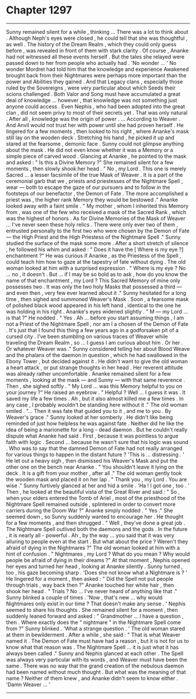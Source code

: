 
# Chapter 1297


---

Sunny remained silent for a while , thinking …
There was a lot to think about . Although Neph's eyes were closed , he could tell that she was thoughtful , as well . The history of the Dream Realm , which they could only guess before , was revealed in front of them with stark clarity . Of course , Ananke had not witnessed all these events herself . But the tales she relayed were passed down to her from people who actually had . 'No wonder … '
No wonder Mordret had told him that the knowledge and experience Awakened brought back from their Nightmares were perhaps more important than the power and Abilities they gained . And that Legacy clans , especially those ruled by the Sovereigns , were very particular about which Seeds their scions challenged . Both Valor and Song must have accumulated a great deal of knowledge … however , that knowledge was not something just anyone could access . Even Nephis , who had been adopted into the great clan , did not seem privy to most of their secrets yet . That was only natural . After all , knowledge was the origin of power .
… According to Weaver . And Anvil would not trust her with power until she had proven herself .
He lingered for a few moments , then looked to his right , where Ananke's mask still lay on the wooden deck . Stretching his hand , he picked it up and stared at the fearsome , demonic face . Sunny could not glimpse anything about the mask . He did not even know whether it was a Memory or a simple piece of carved wood . Glancing at Ananke , he pointed to the mask and asked :
" Is this a Divine Memory ?"
She remained silent for a few moments , then slowly shook her head . " No , my Lord . This one is merely Sacred … a lesser facsimile of the true Mask of Weaver . It is a part of the ceremonial garb that we , priests and priestesses of the Nightmare Spell , wear — both to escape the gaze of our pursuers and to follow in the footsteps of our benefactor , the Demon of Fate . The more accomplished a priest was , the higher rank Memory they would be bestowed ."
Ananke looked away with a faint smile . " My mother , whom I inherited this Memory from , was one of the few who received a mask of the Sacred Rank , which was the highest of honors . As for Divine Memories of the Mask of Weaver … I've never seen these holy relics . There were only ever two of them , entrusted personally to the first two who were chosen by the Demon of Fate — the High Priest and the High Priestess of the Nightmare Spell ."
Sunny studied the surface of the mask some more . After a short stretch of silence , he followed his whim and asked :
" Does it have the [ Where is my eye ?] enchantment ?"
He was curious if Ananke , as the Priestess of the Spell , could teach him how to gaze at the tapestry of fate without dying . The old woman looked at him with a surprised expression . " Where is my eye ? No … no , it doesn't . But … if I may be so bold as to ask , how do you know the name of that enchantment , my Lord ? This Sacred Memory of mine only possesses two . It was only the two holy Masks that possessed a third — and even then , very few ever learned about it ."
Sunny hesitated for a long time , then sighed and summoned Weaver's Mask . Soon , a fearsome mask of polished black wood appeared in his left hand , identical to the one he was holding in his right . Ananke's eyes widened slightly .
" M — my Lord … is that ?"
He nodded . " Yes . Ah … before you start assuming things , I am not a Priest of the Nightmare Spell , nor am I a chosen of the Demon of Fate . It's just that I found this thing a few years ago in a godforsaken pit of a cursed city . I've been stumbling on various traces of Weaver while traveling the Dream Realm , so … I guess I am curious about him . Or her . Or whatever Weaver was ."
Sunny considered telling her about Blood Weave and the phalanx of the daemon in question , which he had swallowed in the Ebony Tower , but decided against it . He didn't want to give the old woman a heart attack , or put strange thoughts in her head . Her reverent attitude was already rather uncomfortable .
Ananke remained silent for a few moments , looking at the mask — and Sunny — with that same reverence . Then , she sighed softly . " My Lord … was this Memory helpful to you on your journey ?"
He raised an eyebrow . " Helpful ? Well … I guess it was . It saved my life a few times . Ah , but it also almost killed me a few times . In any case , I probably wouldn't be standing here without it ." The old woman smiled . "... Then it was fate that guided you to it , and me to you . By Weaver's grace ."
Sunny looked at her somberly . He didn't like being reminded of just how helpless he was against fate . Neither did he like the idea of being a marionette for a long - dead daemon . But he couldn't really dispute what Ananke had said . First , because it was pointless to argue faith with logic . Second … because he wasn't sure that his logic was sound . Who was to say that the damned Demon of Fate had not really arranged for various things to happen in the distant future ?
'This is … distressing . '
He let out a heavy sigh , then dismissed his Weaver's Mask and put the other one on the bench near Ananke . " You shouldn't leave it lying on the deck . It is a gift from your mother , after all ."
The old woman gently took the wooden mask and placed it on her lap .
" Thank you , my Lord . You are wise ."
Sunny furtively glanced at her and hid a smile .
'Ha ! I got one , too . '
Then , he looked at the beautiful vista of the Great River and said :
" So , when your elders entered the Tomb of Ariel , most of the priesthood of the Nightmare Spell remained outside , splintered in order to convert more carriers during the Doom War ?"
Ananke simply nodded . " Yes ." She seemed down , so Sunny suddenly wanted to encourage her . He thought for a few moments , and then shrugged . " Well , they've done a great job . The Nightmare Spell outlived both the daemons and the gods . In the future , it is nearly all - powerful . Ah , by the way … you said that it was very alluring to people even at the start . But what about the price ? Weren't they afraid of dying in the Nightmares ?"
The old woman looked at him with a hint of confusion . " Nightmares , my Lord ? What do you mean ? Why would people be afraid of dying in their dreams ?"
At that moment , Nephis opened her eyes and turned her head , looking at Ananke silently . Sunny turned , too , his gaze becoming sharp .
'Does she not know what a Nightmare is ? '
He lingered for a moment , then asked :
" Did the Spell not put people through trials , way back then ?"
Ananke touched her white hair , then shook her head .
" Trials ? No … I've never heard of anything like that ."
Sunny blinked a couple of times . 'Now , that's new … why would Nightmares only exist in our time ? That doesn't make any sense . '
Nephis seemed to share his thoughts . She remained silent for a moment , then suddenly leaned forward and asked :
" Grandmother … I have a question , then . Where exactly does the " nightmare " in the Nightmare Spell come from ?"
Sunny blinked .
'What a strange question . '
The old woman stared at them in bewilderment . After a while , she said :
" That is what Weaver named it . The Demon of Fate must have had a reason , but it is not for us to know what that reason was . The Nightmare Spell … it is just what it has always been called ."
Sunny and Nephis glanced at each other . The Spell was always very particular with its words , and Weaver must have been the same . There was no way that the grand creation of the nebulous daemon had been named without much thought . But what was the meaning of that name ?
Neither of them knew , and Ananke didn't seem to know either . 'Damn Weaver ... '

---

